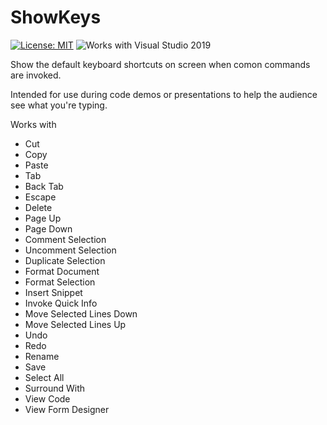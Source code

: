# ShowKeys

[![License: MIT](https://img.shields.io/badge/License-MIT-green.svg)](LICENSE)
![Works with Visual Studio 2019](https://img.shields.io/static/v1.svg?label=VS&message=2019&color=5F2E96)

Show the default keyboard shortcuts on screen when comon commands are invoked.

Intended for use during code demos or presentations to help the audience see what you're typing.

Works with
- Cut
- Copy
- Paste
- Tab
- Back Tab
- Escape
- Delete
- Page Up
- Page Down
- Comment Selection
- Uncomment Selection
- Duplicate Selection
- Format Document
- Format Selection
- Insert Snippet
- Invoke Quick Info
- Move Selected Lines Down
- Move Selected Lines Up
- Undo
- Redo
- Rename
- Save
- Select All
- Surround With
- View Code
- View Form Designer
